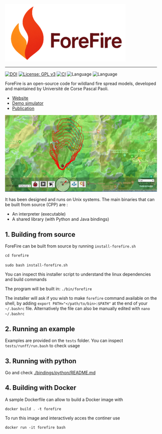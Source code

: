 <!-- ![logo](./docs/source/_static/forefire.svg) -->
<img src="./docs/source/_static/forefire.svg" alt="Logo" width="400">


---
<!-- [![DOI](https://zenodo.org/badge/DOI/10.14195/978-989-26-0884-6_29.svg)](https://doi.org/10.14195/978-989-26-0884-6_29) -->
[![DOI](https://zenodo.org/badge/DOI/10.14195/978-989-26-0884-6_29.svg)](https://www.researchgate.net/publication/278769168_ForeFire_open-source_code_for_wildland_fire_spread_models)
[![License: GPL v3](https://img.shields.io/badge/License-GPLv3-blue.svg)](https://www.gnu.org/licenses/gpl-3.0)
[![CI](https://github.com/forefireAPI/firefront/actions/workflows/main.yml/badge.svg)](https://github.com/forefireAPI/firefront/actions/workflows/main.yml)
![Language](https://img.shields.io/badge/C++-blue) ![Language](https://img.shields.io/badge/Python-yellow)

<!-- _Refer to the [Wiki](https://github.com/forefireAPI/firefront/wiki) for a more detailed guide on using ForeFire._ -->

ForeFire is an open-source code for wildland fire spread models, developed and maintained by Université de Corse Pascal Paoli.
- [Website](https://forefire.univ-corse.fr/)
- [Demo simulator](http://forefire.univ-corse.fr/sim)
- [Publication](https://www.researchgate.net/publication/278769168_ForeFire_open-source_code_for_wildland_fire_spread_models)

![demo](./docs_legacy/images/sim-forefire.jpg)


It has been designed and runs on Unix systems.
The main binaries that can be built from source (CPP) are :
- An interpreter (executable)
- A shared library (with Python and Java bindings)

## 1. Building from source

ForeFire can be built from source by running `install-forefire.sh`

```
cd forefire

sudo bash install-forefire.sh
```

You can inspect this installer script to understand the linux dependencies and build commands

The program will be built in: `./bin/forefire`

The installer will ask if you wish to make `forefire` command available on the shell, by adding `export PATH="</path/to/bin>:$PATH"` at the end of your `~/.bashrc` file. Alternatively the file can also be manually edited with  `nano ~/.bashrc`

## 2. Running an example

Examples are provided on the `tests` folder. You can inspect `tests/runff/run.bash` to check usage

## 3. Running with python
Go and check [./bindings/python/README.md](./bindings/python/README.md)

## 4. Building with Docker
A sample Dockerfile can allow to build a Docker image with
```
docker build . -t forefire
```

To run this image and interactively acces the continer use
```
docker run -it forefire bash
```
